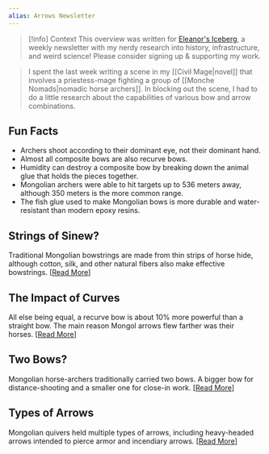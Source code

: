 ```yaml
---
alias: Arrows Newsletter
---
```


> [!info] Context
> This overview was written for [Eleanor's Iceberg](http://newsletter.eleanorkonik.com/), a weekly newsletter with my nerdy research into history, infrastructure, and weird science! Please consider signing up & supporting my work.

> I spent the last week writing a scene in my [[Civil Mage|novel]] that involves a priestess-mage fighting a group of [[Monche Nomads|nomadic horse archers]]. In blocking out the scene, I had to do a little research about the capabilities of various bow and arrow combinations.

## Fun Facts

-   Archers shoot according to their dominant eye, not their dominant hand. 
-   Almost all composite bows are also recurve bows.
-   Humidity can destroy a composite bow by breaking down the animal glue that holds the pieces together. 
-   Mongolian archers were able to hit targets up to 536 meters away, although 350 meters is the more common range. 
-   The fish glue used to make Mongolian bows is more durable and water-resistant than modern epoxy resins. 

## Strings of Sinew?

Traditional Mongolian bowstrings are made from thin strips of horse hide, although cotton, silk, and other natural fibers also make effective bowstrings. \[[Read More](https://click.mailerlite.com/link/c/YT0xNDk5ODQ0OTk3OTAwNDA4MTE5JmM9bjlhOSZiPTM5ODMyOTE4MSZkPXc4djNqN3U=.4GRbzwRCskuzAPeZU9N9pGZmcfHV1-Zu002jgVaRr88)\]

## The Impact of Curves

All else being equal, a recurve bow is about 10% more powerful than a straight bow. The main reason Mongol arrows flew farther was their horses. \[[Read More](https://click.mailerlite.com/link/c/YT0xNDk5ODQ0OTk3OTAwNDA4MTE5JmM9bjlhOSZiPTM5ODMyOTE4NCZkPWs2bzVoMG8=.mAWoIGKn0oOzlslH-kPFOJjo5E5nF8Q-XAM6fOaExqM)\][](https://click.mailerlite.com/link/c/YT0xNDk5ODQ0OTk3OTAwNDA4MTE5JmM9bjlhOSZiPTM5ODMyOTE4NyZkPWM0djBuNWw=.PBr5lIVCrVJZBRaxwbjCqGMFJLiu9YMwKtPBTkC5_hI)

## Two Bows?

Mongolian horse-archers traditionally carried two bows. A bigger bow for distance-shooting and a smaller one for close-in work. \[[Read More](https://click.mailerlite.com/link/c/YT0xNDk5ODQ0OTk3OTAwNDA4MTE5JmM9bjlhOSZiPTM5ODMyOTE5MCZkPXc4aTB5MGM=.rntPYcH-canqJqt_ZcmucE6X6OHTccsEjtoJ5Grlm2Y)\]

## Types of Arrows

Mongolian quivers held multiple types of arrows, including heavy-headed arrows intended to pierce armor and incendiary arrows. \[[Read More](https://click.mailerlite.com/link/c/YT0xNDk5ODQ0OTk3OTAwNDA4MTE5JmM9bjlhOSZiPTM5ODMyOTE5MyZkPWk1eTNpMnQ=.wov4FEW6dkfqHNZFJM5Ts9TV9pXhy1p8KChrg_OGnF8)\]

 